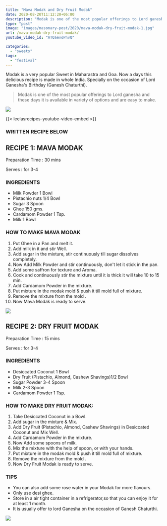 ```yaml
---
title: "Mava Modak and Dry Fruit Modak"
date: 2020-08-20T11:12:20+06:00
description: "Modak is one of the most popular offerings to Lord ganesha and these days it is available in variety of options."
type: "post"
image: "images/masonary-post/2020/mava-modak-dry-fruit-modak-1.jpg"
url: /mava-modak-dry-fruit-modak/
youtube_video_id: "ATQaevoPnvQ"

categories: 
  - "sweets"
tags:
  - "festival"
---
```


Modak is a very popular Sweet in Maharastra and Goa. Now a days this delicious recipe is made in whole India. Specially on the occasion of Lord Ganesha's Birthday (Ganesh Chaturthi). 

> Modak is one of the most popular offerings to Lord ganesha and these days it is available in variety of options and are easy to make.


![](../images/masonary-post/2020/mava-modak-dry-fruit-modak-2.jpg)

{{< leelasrecipes-youtube-video-embed >}}

### WRITTEN RECIPE BELOW 

## RECIPE 1: MAVA MODAK

Preparation Time : 30 mins

Serves : for 3-4

### INGREDIENTS

- Milk Powder 1 Bowl
- Pistachio nuts 1/4 Bowl 
- Sugar 3 Spoon
- Ghee 150 gms.
- Cardamom Powder 1 Tsp.
- Milk 1 Bowl


### HOW TO MAKE MAVA MODAK

1. Put Ghee in a Pan and melt it.
2. Add milk in it and stir Well.
3. Add sugar in the mixture, stir continuously till sugar dissolves completely.
4. Now Add Milk Powder and stir continuously, don't let it stick in the pan.
5. Add some saffron for texture and Aroma.
6. Cook and continuously stir the mixture until it is thick it will take 10 to 15 min.
7. Add Cardamom Powder in the mixture.
8. Put mixture in the modak mold & push it till mold full of mixture.
9. Remove the mixture from the mold .
10. Now Mava Modak is ready to serve.

![](../images/masonary-post/2020/mava-modak-dry-fruit-modak-3.jpg)


## RECIPE 2: DRY FRUIT MODAK

Preparation Time : 15 mins

Serves : for 3-4

### INGREDIENTS

- Desiccated Coconut 1 Bowl
- Dry Fruit (Pistachio, Almond, Cashew Shavings)1/2 Bowl 
- Sugar Powder 3-4 Spoon
- Milk 2-3 Spoon
- Cardamom Powder 1 Tsp.

### HOW TO MAKE DRY FRUIT MODAK:

1. Take Desiccated Coconut in a Bowl.
2. Add sugar in the mixture & Mix.
3. Add  Dry Fruit (Pistachio, Almond, Cashew Shavings) in Desiccated Coconut and Mix Well. 
4. Add Cardamom Powder in the mixture.
5. Now Add some spoons of milk.
6. Mix the mixture with the help of spoon, or with your hands.
7. Put mixture in the modak mold & push it till mold full of mixture.
8. Remove the mixture from the mold .
9. Now Dry Fruit Modak is ready to serve.

### TIPS

* You can also add some rose water in your Modak for more flavours.
* Only use desi ghee.
* Store in a air tight container in a refrigerator,so that you can enjoy it for at least 1 month. 
* It is usually offer to lord Ganesha on the occasion of Ganesh Chaturthi.

![](../images/masonary-post/2020/mava-modak-dry-fruit-modak-4.jpg)
